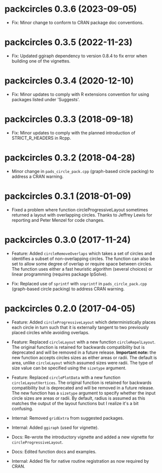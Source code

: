 # packcircles 0.3.6 (2023-09-05)

* Fix: Minor change to conform to CRAN package doc conventions.

# packcircles 0.3.5 (2022-11-23)

* Fix: Updated ggiraph dependency to version 0.8.4 to fix error when building
  one of the vignettes.

# packcircles 0.3.4 (2020-12-10)

* Fix: Minor updates to comply with R extensions convention for using packages 
  listed under 'Suggests'.

# packcircles 0.3.3 (2018-09-18)

* Fix: Minor updates to comply with the planned introduction of 
  STRICT_R_HEADERS in Rcpp.

# packcircles 0.3.2 (2018-04-28)

* Minor change in `pads_circle_pack.cpp` (graph-based circle packing) 
  to address a CRAN warning.

# packcircles 0.3.1 (2018-01-09)

* Fixed a problem where function circleProgressiveLayout sometimes returned
  a layout with overlapping circles. Thanks to Jeffrey Lewis for reporting
  and Peter Menzel for code changes.

# packcircles 0.3.0 (2017-11-24)

* Feature: Added `circleRemoveOverlaps` which takes a set of circles and
  identifies a subset of non-overlapping circles. The function can also be set
  to allow some degree of overlap or require space between circles. The
  function uses either a fast heuristic algorithm (several choices) or linear
  programming (requires package lpSolve).
  
* Fix: Replaced use of `sprintf` with `snprintf` in `pads_circle_pack.cpp`
  (graph-based circle packing) to address CRAN warning.

# packcircles 0.2.0 (2017-04-05)

* Feature: Added `circleProgressiveLayout` which deterministically places each
  circle in turn such that it is externally tangent to two previously placed 
  circles while avoiding overlaps.

* Feature: Replaced `circleLayout` with a new function `circleRepelLayout`. 
  The original function is retained for backwards compatibility but is 
  deprecated and will be removed in a future release.
  __Important note:__ the new function accepts circles sizes as either areas or 
  radii. The default is area, unlike `circleLayout` which assumed sizes were 
  radii. The type of size value can be specified using the `sizetype` argument.
  
* Feature: Replaced `circlePlotData` with a new function `circleLayoutVertices`.
  The original function is retained for backwards compatibility but is 
  deprecated and will be removed in a future release. The new function has a 
  `sizetype` argument to specify whether the input circle sizes are areas or 
  radii. By default, radius is assumed as this matches the output of the layout
  functions but I realize it's a bit confusing.

* Internal: Removed `gridExtra` from suggested packages. 

* Internal: Added `ggiraph` (used for vignette).

* Docs: Re-wrote the introductory vignette and added a new vignette for 
  `circleProgressiveLayout`.

* Docs: Edited function docs and examples.

* Internal: Added file for native routine registration as now required by CRAN.
